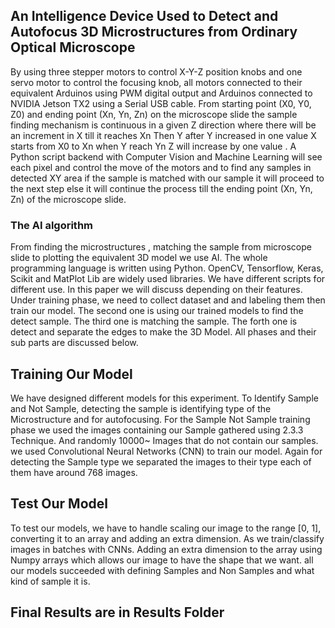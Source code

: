 ## An Intelligence Device Used to Detect and Autofocus 3D Microstructures from Ordinary Optical Microscope

By using three stepper motors to control X-Y-Z position knobs and one servo motor to control the focusing knob, all motors connected to their equivalent Arduinos using PWM digital output and Arduinos connected to NVIDIA Jetson TX2 using a Serial USB cable. From starting point (X0, Y0, Z0) and ending point (Xn, Yn, Zn) on the microscope slide the sample finding mechanism is continuous in a given Z direction where there will be an increment in X till it reaches Xn Then Y after Y increased in one value X starts from X0 to Xn when Y reach Yn Z will increase by one value . A Python script backend with Computer Vision and Machine Learning will see each pixel and control the move of the motors and to find any samples in detected XY area if the sample is matched with our sample it will proceed to the next step else it will continue the process till the ending point (Xn, Yn, Zn) of the microscope slide.


### The AI algorithm 

From finding the microstructures , matching the sample from microscope slide to plotting the equivalent 3D model we use AI. The whole programming language is written using Python. OpenCV, Tensorflow, Keras, Scikit and MatPlot Lib are widely used libraries. We have different scripts for different use. In this paper we will discuss depending on their features. Under training phase, we need to collect dataset and and labeling them then train our model. The second one is using our trained models to find the detect sample. The third one is matching the sample. The forth one is detect and separate the edges to make the 3D Model. All phases and their sub parts are discussed below. 

## Training Our Model
We have designed different models for this experiment. To Identify Sample and Not Sample, detecting the sample is identifying type of the Microstructure and for autofocusing. For the Sample Not Sample training phase we used the images containing our Sample gathered using 2.3.3 Technique. And randomly 10000~ Images that do not contain our samples. we used Convolutional Neural Networks (CNN) to train our model. Again for detecting the Sample type we separated the images to their type each of them have around 768 images. 

## Test Our Model

To test our models, we have to handle scaling our image to the range [0, 1], converting it to an array and adding an extra dimension. As we train/classify images in batches with CNNs. Adding an extra dimension to the array using Numpy arrays which allows our image to have the shape that we want. all our models succeeded with defining Samples and Non Samples and what kind of sample it is. 

## Final Results are in Results Folder 
